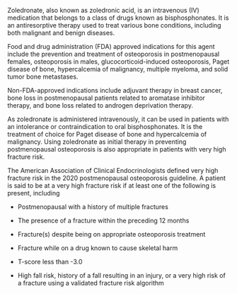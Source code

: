 Zoledronate, also known as zoledronic acid, is an intravenous (IV) medication that belongs to a class of drugs known as bisphosphonates. It is an antiresorptive therapy used to treat various bone conditions, including both malignant and benign diseases.

Food and drug administration (FDA) approved indications for this agent include the prevention and treatment of osteoporosis in postmenopausal females, osteoporosis in males, glucocorticoid-induced osteoporosis, Paget disease of bone, hypercalcemia of malignancy, multiple myeloma, and solid tumor bone metastases.

Non-FDA-approved indications include adjuvant therapy in breast cancer, bone loss in postmenopausal patients related to aromatase inhibitor therapy, and bone loss related to androgen deprivation therapy.

As zoledronate is administered intravenously, it can be used in patients with an intolerance or contraindication to oral bisphosphonates. It is the treatment of choice for Paget disease of bone and hypercalcemia of malignancy. Using zoledronate as initial therapy in preventing postmenopausal osteoporosis is also appropriate in patients with very high fracture risk.

The American Association of Clinical Endocrinologists defined very high fracture risk in the 2020 postmenopausal osteoporosis guideline. A patient is said to be at a very high fracture risk if at least one of the following is present, including

- Postmenopausal with a history of multiple fractures

- The presence of a fracture within the preceding 12 months

- Fracture(s) despite being on appropriate osteoporosis treatment

- Fracture while on a drug known to cause skeletal harm

- T-score less than -3.0

- High fall risk, history of a fall resulting in an injury, or a very high risk of a fracture using a validated fracture risk algorithm